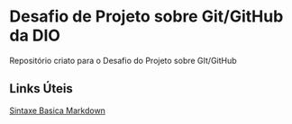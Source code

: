 # Desafio de Projeto sobre Git/GitHub da DIO
Repositório criato para o Desafio do Projeto sobre GIt/GitHub

## Links Úteis
[Sintaxe Basica Markdown](https://www.markdownguide.org/basic-syntax/)
